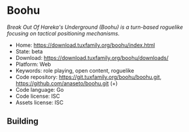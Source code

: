 # Boohu

_Break Out Of Hareka's Underground (Boohu) is a turn-based roguelike focusing on tactical positioning mechanisms._

- Home: https://download.tuxfamily.org/boohu/index.html
- State: beta
- Download: https://download.tuxfamily.org/boohu/downloads/
- Platform: Web
- Keywords: role playing, open content, roguelike
- Code repository: https://git.tuxfamily.org/boohu/boohu.git, https://github.com/anaseto/boohu.git (+)
- Code language: Go
- Code license: ISC
- Assets license: ISC

## Building
